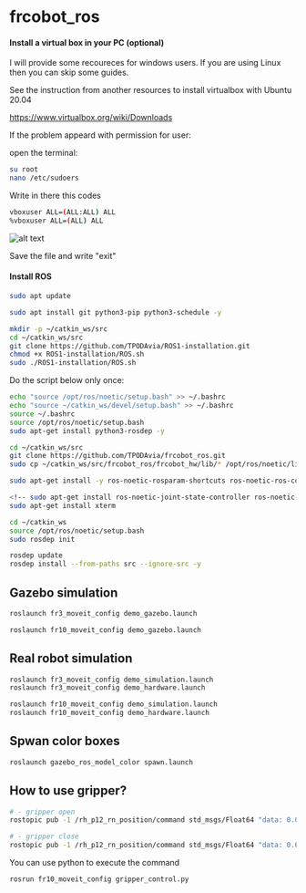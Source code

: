 # frcobot_ros

#### Install a virtual box in your PC (optional)

I will provide some recoureces for windows users. If you are using Linux then you can skip some guides.

See the instruction from another resources to install virtualbox with Ubuntu 20.04

https://www.virtualbox.org/wiki/Downloads

If the problem appeard with permission for user:

open the terminal:

```bash
su root
nano /etc/sudoers
```
Write in there this codes
```bash
vboxuser ALL=(ALL:ALL) ALL
%vboxuser ALL=(ALL) ALL
```

![alt text](./root.png)

Save the file and write "exit"

#### Install ROS

```bash
sudo apt update
```
```bash
sudo apt install git python3-pip python3-schedule -y
```
```bash
mkdir -p ~/catkin_ws/src
cd ~/catkin_ws/src
git clone https://github.com/TPODAvia/ROS1-installation.git
chmod +x ROS1-installation/ROS.sh
sudo ./ROS1-installation/ROS.sh
```
Do the script below only once:
```bash
echo "source /opt/ros/noetic/setup.bash" >> ~/.bashrc
echo "source ~/catkin_ws/devel/setup.bash" >> ~/.bashrc
source ~/.bashrc
source /opt/ros/noetic/setup.bash
sudo apt-get install python3-rosdep -y
```

```bash
cd ~/catkin_ws/src
git clone https://github.com/TPODAvia/frcobot_ros.git
sudo cp ~/catkin_ws/src/frcobot_ros/frcobot_hw/lib/* /opt/ros/noetic/lib

sudo apt-get install -y ros-noetic-rosparam-shortcuts ros-noetic-ros-control ros-noetic-ros-controllers ros-noetic-moveit -y

<!-- sudo apt-get install ros-noetic-joint-state-controller ros-noetic-effort-controllers ros-noetic-position-controllers ros-noetic-velocity-controllers ros-noetic-gazebo-ros ros-noetic-gazebo-ros-control -->
sudo apt-get install xterm

cd ~/catkin_ws
source /opt/ros/noetic/setup.bash
sudo rosdep init

rosdep update
rosdep install --from-paths src --ignore-src -y

```


## Gazebo simulation

```bash
roslaunch fr3_moveit_config demo_gazebo.launch 
```
```bash
roslaunch fr10_moveit_config demo_gazebo.launch 
```

## Real robot simulation

```bash
roslaunch fr3_moveit_config demo_simulation.launch
roslaunch fr3_moveit_config demo_hardware.launch 
```

```bash
roslaunch fr10_moveit_config demo_simulation.launch
roslaunch fr10_moveit_config demo_hardware.launch 
```

## Spwan color boxes

```bash
roslaunch gazebo_ros_model_color spawn.launch
```

## How to use gripper?

```bash
# - gripper open
rostopic pub -1 /rh_p12_rn_position/command std_msgs/Float64 "data: 0.0"

# - gripper close
rostopic pub -1 /rh_p12_rn_position/command std_msgs/Float64 "data: 0.68"
```

You can use python to execute the command
```bash
rosrun fr10_moveit_config gripper_control.py
```